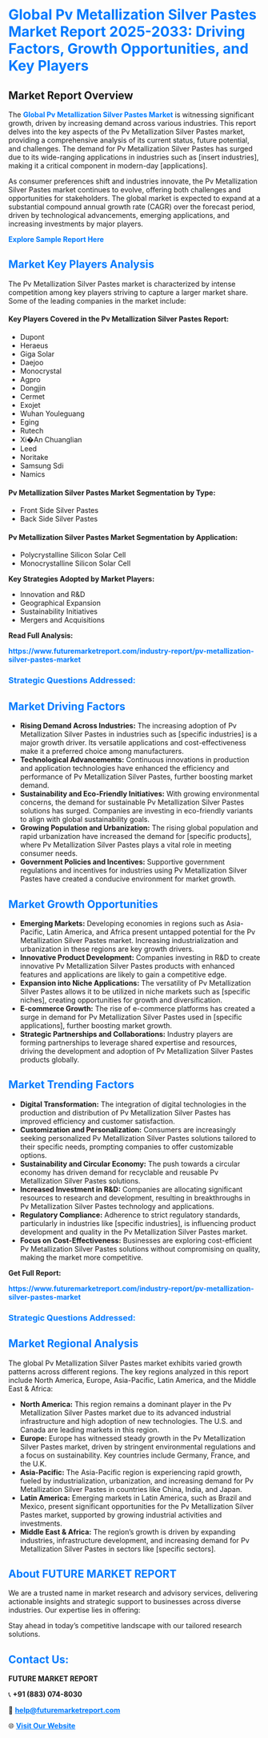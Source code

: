 <h1 style="color: #007BFF;">Global Pv Metallization Silver Pastes Market Report 2025-2033: Driving Factors, Growth Opportunities, and Key Players</h1>

<section id="overview">
<h2>Market Report Overview</h2>
<p>The <a href="https://www.futuremarketreport.com/industry-report/pv-metallization-silver-pastes-market" style="color: #007BFF; text-decoration: none;"><strong>Global Pv Metallization Silver Pastes Market</strong></a> is witnessing significant growth, driven by increasing demand across various industries. This report delves into the key aspects of the Pv Metallization Silver Pastes market, providing a comprehensive analysis of its current status, future potential, and challenges. The demand for Pv Metallization Silver Pastes has surged due to its wide-ranging applications in industries such as [insert industries], making it a critical component in modern-day [applications].</p>
<p>As consumer preferences shift and industries innovate, the Pv Metallization Silver Pastes market continues to evolve, offering both challenges and opportunities for stakeholders. The global market is expected to expand at a substantial compound annual growth rate (CAGR) over the forecast period, driven by technological advancements, emerging applications, and increasing investments by major players.</p>
</section>

<section id="overview">
<p><a href="https://www.futuremarketreport.com/request-sample/reportId=29798" style="color: #007BFF; text-decoration: none;"><strong>Explore Sample Report Here</strong></a></p>
</section>

<section id="key-players">
<h2 style="color: #007BFF;">Market Key Players Analysis</h2>
<p>The Pv Metallization Silver Pastes market is characterized by intense competition among key players striving to capture a larger market share. Some of the leading companies in the market include:</p>
<h4>Key Players Covered in the Pv Metallization Silver Pastes Report:</h4>
<ul><li>Dupont</li><li>Heraeus</li><li>Giga Solar</li><li>Daejoo</li><li>Monocrystal</li><li>Agpro</li><li>Dongjin</li><li>Cermet</li><li>Exojet</li><li>Wuhan Youleguang</li><li>Eging</li><li>Rutech</li><li>Xi�An Chuanglian</li><li>Leed</li><li>Noritake</li><li>Samsung Sdi</li><li>Namics</li></ul>
<h4>Pv Metallization Silver Pastes Market Segmentation by Type:</h4>
<ul><li>Front Side Silver Pastes</li><li>Back Side Silver Pastes</li></ul>

<h4>Pv Metallization Silver Pastes Market Segmentation by Application:</h4>
<ul><li>Polycrystalline Silicon Solar Cell</li><li>Monocrystalline Silicon Solar Cell</li></ul>
<p><strong>Key Strategies Adopted by Market Players:</strong></p>
<ul>
<li>Innovation and R&D</li>
<li>Geographical Expansion</li>
<li>Sustainability Initiatives</li>
<li>Mergers and Acquisitions</li>
</ul>
</section>

<section>
<p><strong>Read Full Analysis: </strong></p><a href="https://www.futuremarketreport.com/industry-report/pv-metallization-silver-pastes-market" style="color: #007BFF; text-decoration: none;"><strong>https://www.futuremarketreport.com/industry-report/pv-metallization-silver-pastes-market</strong></a>
<h3 style="color: #007BFF;">Strategic Questions Addressed:</h3>
</section>

<section id="driving-factors">
<h2 style="color: #007BFF;">Market Driving Factors</h2>
<ul>
<li><strong>Rising Demand Across Industries:</strong> The increasing adoption of Pv Metallization Silver Pastes in industries such as [specific industries] is a major growth driver. Its versatile applications and cost-effectiveness make it a preferred choice among manufacturers.</li>
<li><strong>Technological Advancements:</strong> Continuous innovations in production and application technologies have enhanced the efficiency and performance of Pv Metallization Silver Pastes, further boosting market demand.</li>
<li><strong>Sustainability and Eco-Friendly Initiatives:</strong> With growing environmental concerns, the demand for sustainable Pv Metallization Silver Pastes solutions has surged. Companies are investing in eco-friendly variants to align with global sustainability goals.</li>
<li><strong>Growing Population and Urbanization:</strong> The rising global population and rapid urbanization have increased the demand for [specific products], where Pv Metallization Silver Pastes plays a vital role in meeting consumer needs.</li>
<li><strong>Government Policies and Incentives:</strong> Supportive government regulations and incentives for industries using Pv Metallization Silver Pastes have created a conducive environment for market growth.</li>
</ul>
</section>

<section id="growth-opportunities">
<h2 style="color: #007BFF;">Market Growth Opportunities</h2>
<ul>
<li><strong>Emerging Markets:</strong> Developing economies in regions such as Asia-Pacific, Latin America, and Africa present untapped potential for the Pv Metallization Silver Pastes market. Increasing industrialization and urbanization in these regions are key growth drivers.</li>
<li><strong>Innovative Product Development:</strong> Companies investing in R&D to create innovative Pv Metallization Silver Pastes products with enhanced features and applications are likely to gain a competitive edge.</li>
<li><strong>Expansion into Niche Applications:</strong> The versatility of Pv Metallization Silver Pastes allows it to be utilized in niche markets such as [specific niches], creating opportunities for growth and diversification.</li>
<li><strong>E-commerce Growth:</strong> The rise of e-commerce platforms has created a surge in demand for Pv Metallization Silver Pastes used in [specific applications], further boosting market growth.</li>
<li><strong>Strategic Partnerships and Collaborations:</strong> Industry players are forming partnerships to leverage shared expertise and resources, driving the development and adoption of Pv Metallization Silver Pastes products globally.</li>
</ul>
</section>

<section id="trending-factors">
<h2 style="color: #007BFF;">Market Trending Factors</h2>
<ul>
<li><strong>Digital Transformation:</strong> The integration of digital technologies in the production and distribution of Pv Metallization Silver Pastes has improved efficiency and customer satisfaction.</li>
<li><strong>Customization and Personalization:</strong> Consumers are increasingly seeking personalized Pv Metallization Silver Pastes solutions tailored to their specific needs, prompting companies to offer customizable options.</li>
<li><strong>Sustainability and Circular Economy:</strong> The push towards a circular economy has driven demand for recyclable and reusable Pv Metallization Silver Pastes solutions.</li>
<li><strong>Increased Investment in R&D:</strong> Companies are allocating significant resources to research and development, resulting in breakthroughs in Pv Metallization Silver Pastes technology and applications.</li>
<li><strong>Regulatory Compliance:</strong> Adherence to strict regulatory standards, particularly in industries like [specific industries], is influencing product development and quality in the Pv Metallization Silver Pastes market.</li>
<li><strong>Focus on Cost-Effectiveness:</strong> Businesses are exploring cost-efficient Pv Metallization Silver Pastes solutions without compromising on quality, making the market more competitive.</li>
</ul>
</section>

<section>
<p><strong>Get Full Report: </strong></p><a href="https://www.futuremarketreport.com/industry-report/pv-metallization-silver-pastes-market" style="color: #007BFF; text-decoration: none;"><strong>https://www.futuremarketreport.com/industry-report/pv-metallization-silver-pastes-market</strong></a>
<h3 style="color: #007BFF;">Strategic Questions Addressed:</h3>
</section>


<section id="regional-analysis">
<h2 style="color: #007BFF;">Market Regional Analysis</h2>
<p>The global Pv Metallization Silver Pastes market exhibits varied growth patterns across different regions. The key regions analyzed in this report include North America, Europe, Asia-Pacific, Latin America, and the Middle East & Africa:</p>
<ul>
<li><strong>North America:</strong> This region remains a dominant player in the Pv Metallization Silver Pastes market due to its advanced industrial infrastructure and high adoption of new technologies. The U.S. and Canada are leading markets in this region.</li>
<li><strong>Europe:</strong> Europe has witnessed steady growth in the Pv Metallization Silver Pastes market, driven by stringent environmental regulations and a focus on sustainability. Key countries include Germany, France, and the U.K.</li>
<li><strong>Asia-Pacific:</strong> The Asia-Pacific region is experiencing rapid growth, fueled by industrialization, urbanization, and increasing demand for Pv Metallization Silver Pastes in countries like China, India, and Japan.</li>
<li><strong>Latin America:</strong> Emerging markets in Latin America, such as Brazil and Mexico, present significant opportunities for the Pv Metallization Silver Pastes market, supported by growing industrial activities and investments.</li>
<li><strong>Middle East & Africa:</strong> The region’s growth is driven by expanding industries, infrastructure development, and increasing demand for Pv Metallization Silver Pastes in sectors like [specific sectors].</li>
</ul>
</section>

<footer>
<h2 style="color: #007BFF;">About FUTURE MARKET REPORT</h2>
<p>We are a trusted name in market research and advisory services, delivering actionable insights and strategic support to businesses across diverse industries. Our expertise lies in offering:</p>

<p>Stay ahead in today’s competitive landscape with our tailored research solutions.</p>

<h2 style="color: #007BFF;">Contact Us:</h2>
<p><strong>FUTURE MARKET REPORT</strong></p>
<p>📞 <strong>+91 (883) 074-8030</strong></p>
<p>📧 <strong><a href="mailto:help@futuremarketreport.com" style="color: #007BFF;">help@futuremarketreport.com</a></strong></p>
<p>🌐 <strong><a href="https://www.futuremarketreport.com/" style="color: #007BFF;">Visit Our Website</a></strong></p>
</footer>